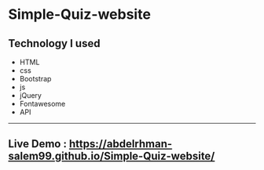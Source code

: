 # Simple-Quiz-website


Technology I used
---
- HTML 
- css 
- Bootstrap
- js
- jQuery
- Fontawesome
- API

--- 

## Live Demo : <https://abdelrhman-salem99.github.io/Simple-Quiz-website/>


